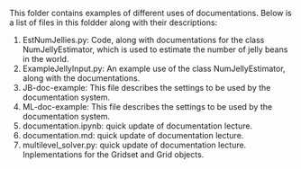 This folder contains examples of different uses of documentations.
Below is a list of files in this foldder along with their descriptions:
1. EstNumJellies.py: Code, along with documentations for the class NumJellyEstimator, which is used to estimate the number of jelly beans in the world.
2. ExampleJellyInput.py: An example use of the class NumJellyEstimator, along with the documentations.
3. JB-doc-example: This file describes the settings to be used by the documentation system.
4. ML-doc-example: This file describes the settings to be used by the documentation system.
5. documentation.ipynb: quick update of documentation lecture.
6. documentation.md: quick update of documentation lecture.
7. multilevel_solver.py: quick update of documentation lecture. Inplementations for the Gridset and Grid objects.
